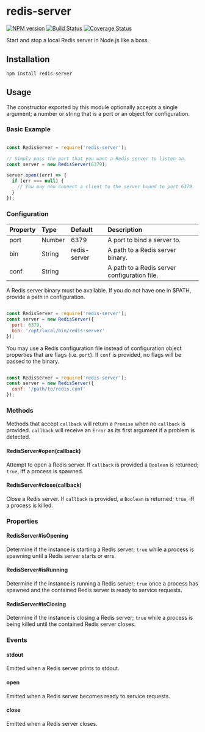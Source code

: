 # redis-server

[![NPM version](https://badge.fury.io/js/redis-server.svg)](http://badge.fury.io/js/redis-server)
[![Build Status](https://travis-ci.org/BrandonZacharie/node-redis-server.svg?branch=master)](https://travis-ci.org/BrandonZacharie/node-redis-server)
[![Coverage Status](https://coveralls.io/repos/github/BrandonZacharie/node-redis-server/badge.svg?branch=master)](https://coveralls.io/github/BrandonZacharie/node-redis-server?branch=master)

Start and stop a local Redis server in Node.js like a boss.

## Installation

```npm install redis-server```

## Usage

The constructor exported by this module optionally accepts a single argument;
a number or string that is a port or an object for configuration.

### Basic Example

```javascript

const RedisServer = require('redis-server');

// Simply pass the port that you want a Redis server to listen on.
const server = new RedisServer(6379);

server.open((err) => {
  if (err === null) {
    // You may now connect a client to the server bound to port 6379.
  }
});

```

### Configuration

| Property | Type   | Default      | Description
|:---------|:-------|:-------------|:-----------
| port     | Number | 6379         | A port to bind a server to.
| bin      | String | redis-server | A path to a Redis server binary.
| conf     | String |              | A path to a Redis server configuration file.

A Redis server binary must be available. If you do not have one in $PATH,
provide a path in configuration.

```javascript

const RedisServer = require('redis-server');
const server = new RedisServer({
  port: 6379,
  bin: '/opt/local/bin/redis-server'
});

```

You may use a Redis configuration file instead of configuration object
properties that are flags (i.e. `port`). If `conf` is provided, no flags will
be passed to the binary.

```javascript

const RedisServer = require('redis-server');
const server = new RedisServer({
  conf: '/path/to/redis.conf'
});

```

### Methods

Methods that accept `callback` will return a `Promise` when no `callback` is
provided. `callback` will receive an `Error` as its first argument if a problem
is detected.

#### RedisServer#open(callback)

Attempt to open a Redis server. If `callback` is provided a `Boolean` is
returned; `true`, iff a process is spawned.

#### RedisServer#close(callback)

Close a Redis server. If `callback` is provided, a `Boolean` is returned;
`true`, iff a process is killed.

### Properties

#### RedisServer#isOpening

Determine if the instance is starting a Redis server; `true` while a
process is spawning until a Redis server starts or errs.

#### RedisServer#isRunning

Determine if the instance is running a Redis server; `true` once a process
has spawned and the contained Redis server is ready to service requests.

#### RedisServer#isClosing

Determine if the instance is closing a Redis server; `true` while a
process is being killed until the contained Redis server closes.

### Events

#### stdout

Emitted when a Redis server prints to stdout.

#### open

Emitted when a Redis server becomes ready to service requests.

#### close

Emitted when a Redis server closes.
